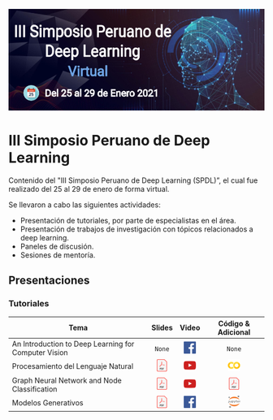 
[![SPDL](./imgs/banner.png)](https://sites.google.com/view/spdl-2021/)

# III Simposio Peruano de Deep Learning

Contenido del "III Simposio Peruano de Deep Learning (SPDL)”, el cual fue realizado del 25 al 29 de enero de forma virtual.

Se llevaron a cabo las siguientes actividades:

- Presentación de tutoriales, por parte de especialistas en el área.
- Presentación de trabajos de investigación con tópicos relacionados a deep learning.
- Paneles de discusión.
- Sesiones de mentoría.

## Presentaciones

### Tutoriales

Tema  | Slides | Video | Código & Adicional |
-----| :-: | :-: | :-: |
An Introduction to Deep Learning for Computer Vision | `None` | [![](./imgs/icon_fb.png)](https://www.facebook.com/2048615358524178/videos/403346447637721/?t=810) | `None`
Procesamiento del Lenguaje Natural | [![](./imgs/icon_pdf.png)](https://drive.google.com/file/d/1wm8wZGtRSuQlnN76S-XOBYNbIw_FojDQ/view?usp=sharing) | [![](./imgs/icon_youtube.png)](https://youtu.be/-12J3RB_P20?t=170) |  [![](./imgs/icon_colab.png)](https://colab.research.google.com/drive/1V3kqbmEzFG7OMIqAcAjFRneqCK2TibBy?usp=sharing)
Graph Neural Network and Node Classification | [![](./imgs/icon_pdf.png)](https://drive.google.com/file/d/131NwUmUcedEa1wJXPXv-M34LMYH8eBH1/view?usp=sharing) | [![](./imgs/icon_youtube.png)](https://youtu.be/ezNJ-HH4iSo?t=112) | [![](./imgs/icon_pdf.png)](https://people.eecs.berkeley.edu/~luca/books/expanders.pdf)
Modelos Generativos | [![](./imgs/icon_pdf.png)](https://drive.google.com/file/d/1LcwDCnnLsNETiwbWuQMBuWlxe4aA8GYR/view?usp=sharing) | [![](./imgs/icon_fb.png)](https://www.facebook.com/MLDLMeetupAQP/videos/271788531031026/?t=2758) | [![](./imgs/icon_jupyter.png)](https://drive.google.com/drive/folders/1CjVH10ahdsAacgGT180E8sIL5OuWAoKf)

